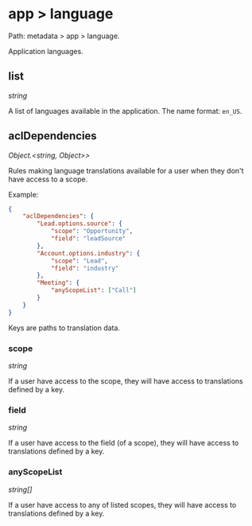 # app > language

Path: metadata > app > language.

Application languages.

## list

*string*

A list of languages available in the application. The name format: `en_US`.

## aclDependencies

*Object.<string, Object\>\>*

Rules making language translations available for a user when they don't have access to a scope.

Example:

```json
{
    "aclDependencies": {
        "Lead.options.source": {
            "scope": "Opportunity",
            "field": "leadSource"
        },
        "Account.options.industry": {
            "scope": "Lead",
            "field": "industry"
        },
        "Meeting": {
            "anyScopeList": ["Call"]
        }
    }
}
```

Keys are paths to translation data.

### scope

*string*

If a user have access to the scope, they will have access to translations defined by a key.

### field

*string*

If a user have access to the field (of a scope), they will have access to translations defined by a key.

### anyScopeList

*string[]*

If a user have access to any of listed scopes, they will have access to translations defined by a key.
